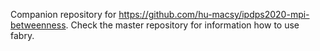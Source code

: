 Companion repository for https://github.com/hu-macsy/ipdps2020-mpi-betweenness. Check the master repository for information how to use fabry. 
